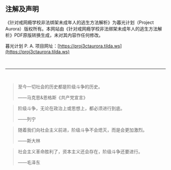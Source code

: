 ## 注解及声明

《针对戒网瘾学校非法绑架未成年人的逃生方法解析》为暮光计划（Project Aurora）版权所有。本网站由《针对戒网瘾学校非法绑架未成年人的逃生方法解析》PDF原版转换生成，未对其内容作任何修改。

暮光计划 P. A. 项目网址：[https://proj3ctaurora.tilda.ws](https://proj3ctaurora.tilda.ws)

<br>

------

<br>

> 至今一切社会的历史都是阶级斗争的历史。
> 
> ——马克思&恩格斯《共产党宣言》

> 阶级斗争，无论在政治上或思想上，都必须进行到底。
> 
> ——列宁

> 随着我们向社会主义前进，阶级斗争不会熄灭，而是会更加激烈。
> 
> ——斯大林

> 社会主义革命胜利了，资本主义还会存在，阶级斗争还要进行。
> 
> ——毛泽东
